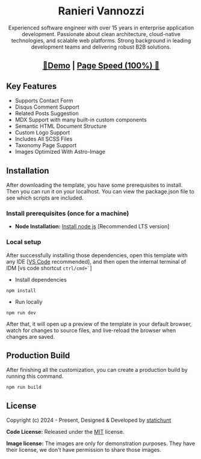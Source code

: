 <h1 align=center>Ranieri Vannozzi</h1>
<p align=center>Experienced software engineer with over 15 years in enterprise application development. Passionate about clean architecture, cloud-native technologies, and scalable web platforms. Strong background in leading development teams and delivering robust B2B solutions.
</p>
<h2 align="center"> <a target="_blank" href="https://ranierivan.github.io/" rel="nofollow">👀Demo</a> | <a  target="_blank" href="https://pagespeed.web.dev/report?url=https://ranierivan.github.io/&form_factor=desktop">Page Speed (100%) 🚀</a>
</h2>

## Key Features

- Supports Contact Form
- Disqus Comment Support
- Related Posts Suggestion
- MDX Support with many built-in custom components
- Semantic HTML Document Structure
- Custom Logo Support
- Includes All SCSS Files
- Taxonomy Page Support
- Images Optimized With Astro-Image

<!-- installation -->
## Installation

After downloading the template, you have some prerequisites to install. Then you can run it on your localhost. You can view the package.json file to see which scripts are included.

### Install prerequisites (once for a machine)

- **Node Installation:** [Install node js](https://nodejs.org/en/download/) [Recommended LTS version]

### Local setup

After successfully installing those dependencies, open this template with any IDE [[VS Code](https://code.visualstudio.com/) recommended], and then open the internal terminal of IDM [vs code shortcut <code>ctrl/cmd+\`</code>]

- Install dependencies

```
npm install
```

- Run locally

```
npm run dev
```

After that, it will open up a preview of the template in your default browser, watch for changes to source files, and live-reload the browser when changes are saved.

## Production Build

After finishing all the customization, you can create a production build by running this command.

```
npm run build
```

<!-- licence -->
## License

Copyright (c) 2024 - Present, Designed & Developed by [statichunt](https://statichunt.com)

**Code License:** Released under the [MIT](https://github.com/statichunt/hydrogen-astro/blob/main/LICENSE) license.

**Image license:** The images are only for demonstration purposes. They have their license, we don't have permission to share those images.
